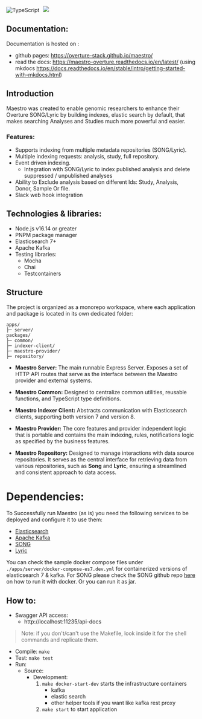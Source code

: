 ![TypeScript](https://img.shields.io/badge/TypeScript-007ACC?style=for-the-badge&logo=typescript&logoColor=white)
[<img hspace="5" src="https://img.shields.io/badge/chat--with--developers-overture--slack-blue?style=for-the-badge">](http://slack.overture.bio)

## Documentation:

Documentation is hosted on :

- github pages: https://overture-stack.github.io/maestro/
- read the docs: https://maestro-overture.readthedocs.io/en/latest/ (using mkdocs https://docs.readthedocs.io/en/stable/intro/getting-started-with-mkdocs.html)

## Introduction

Maestro was created to enable genomic researchers to enhance their Overture SONG/Lyric by building indexes, elastic search by default, that makes searching Analyses and Studies much more powerful and easier.

### Features:

- Supports indexing from multiple metadata repositories (SONG/Lyric).
- Multiple indexing requests: analysis, study, full repository.
- Event driven indexing.
  - Integration with SONG/Lyric to index published analysis and delete suppressed / unpublished analyses
- Ability to Exclude analysis based on different Ids: Study, Analysis, Donor, Sample Or file.
- Slack web hook integration

## Technologies & libraries:

- Node.js v16.14 or greater
- PNPM package manager
- Elasticsearch 7+
- Apache Kafka
- Testing libraries:
  - Mocha
  - Chai
  - Testcontainers

## Structure

The project is organized as a monorepo workspace, where each application and package is located in its own dedicated folder:

```
apps/
├─ server/
packages/
├─ common/
├─ indexer-client/
├─ maestro-provider/
├─ repository/

```

- **Maestro Server:** The main runnable Express Server. Exposes a set of HTTP API routes that serve as the interface between the Maestro provider and external systems.

- **Maestro Common:** Designed to centralize common utilities, reusable functions, and TypeScript type definitions.

- **Maestro Indexer Client:** Abstracts communication with Elasticsearch clients, supporting both version 7 and version 8.

- **Maestro Provider:** The core features and provider independent logic that is portable and contains the main indexing, rules, notifications logic as specified by the business features.

- **Maestro Repository:** Designed to manage interactions with data source repositories. It serves as the central interface for retrieving data from various repositories, such as **Song** and **Lyric**, ensuring a streamlined and consistent approach to data access.

# Dependencies:

To Successfully run Maestro (as is) you need the following services to be deployed and configure it to use them:

- [Elasticsearch](https://www.elastic.co/products/elasticsearch)
- [Apache Kafka](https://kafka.apache.org/)
- [SONG](https://github.com/overture-stack/SONG)
- [Lyric](https://github.com/overture-stack/lyric)

You can check the sample docker compose files under `./apps/server/docker-compose-es7.dev.yml` for containerized versions of elasticsearch 7 & kafka.
For SONG please check the SONG github repo [here](https://github.com/overture-stack/SONG/tree/develop/dev) on how to run it with docker. Or you can run it as jar.

## How to:

- Swagger API access:
  - http://localhost:11235/api-docs

> Note: if you don't/can't use the Makefile, look inside it for the shell commands and replicate them.

- Compile: `make`
- Test: `make test`
- Run:
  - Source:
    - Development:
      1. `make docker-start-dev` starts the infrastructure containers
         - kafka
         - elastic search
         - other helper tools if you want like kafka rest proxy
      2. `make start` to start application
